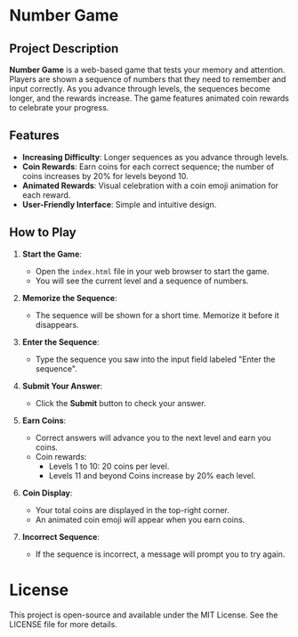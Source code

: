 # Number Game

## Project Description

**Number Game** is a web-based game that tests your memory and attention. Players are shown a sequence of numbers that they need to remember and input correctly. As you advance through levels, the sequences become longer, and the rewards increase. The game features animated coin rewards to celebrate your progress.

## Features

- **Increasing Difficulty**: Longer sequences as you advance through levels.
- **Coin Rewards**: Earn coins for each correct sequence; the number of coins increases by 20% for levels beyond 10.
- **Animated Rewards**: Visual celebration with a coin emoji animation for each reward.
- **User-Friendly Interface**: Simple and intuitive design.

## How to Play

1. **Start the Game**:
   - Open the `index.html` file in your web browser to start the game.
   - You will see the current level and a sequence of numbers.

2. **Memorize the Sequence**:
   - The sequence will be shown for a short time. Memorize it before it disappears.

3. **Enter the Sequence**:
   - Type the sequence you saw into the input field labeled "Enter the sequence".

4. **Submit Your Answer**:
   - Click the **Submit** button to check your answer.

5. **Earn Coins**:
   - Correct answers will advance you to the next level and earn you coins.
   - Coin rewards:
     - Levels 1 to 10: 20 coins per level.
     - Levels 11 and beyond Coins increase by 20% each level.

6. **Coin Display**:
   - Your total coins are displayed in the top-right corner.
   - An animated coin emoji will appear when you earn coins.

7. **Incorrect Sequence**:
   - If the sequence is incorrect, a message will prompt you to try again.

# License
This project is open-source and available under the MIT License. See the LICENSE file for more details. 

